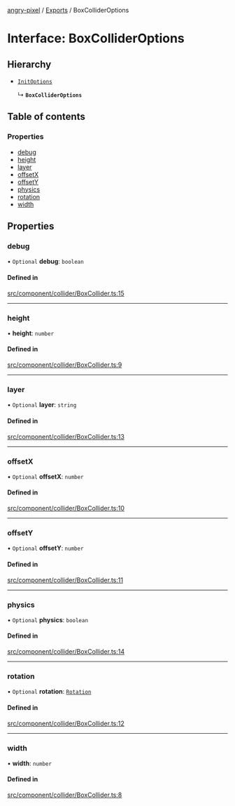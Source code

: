 [angry-pixel](../README.md) / [Exports](../modules.md) / BoxColliderOptions

# Interface: BoxColliderOptions

## Hierarchy

- [`InitOptions`](InitOptions.md)

  ↳ **`BoxColliderOptions`**

## Table of contents

### Properties

- [debug](BoxColliderOptions.md#debug)
- [height](BoxColliderOptions.md#height)
- [layer](BoxColliderOptions.md#layer)
- [offsetX](BoxColliderOptions.md#offsetx)
- [offsetY](BoxColliderOptions.md#offsety)
- [physics](BoxColliderOptions.md#physics)
- [rotation](BoxColliderOptions.md#rotation)
- [width](BoxColliderOptions.md#width)

## Properties

### debug

• `Optional` **debug**: `boolean`

#### Defined in

[src/component/collider/BoxCollider.ts:15](https://github.com/angry-pixel-studio/angry-pixel-engine/blob/6176278/src/component/collider/BoxCollider.ts#L15)

___

### height

• **height**: `number`

#### Defined in

[src/component/collider/BoxCollider.ts:9](https://github.com/angry-pixel-studio/angry-pixel-engine/blob/6176278/src/component/collider/BoxCollider.ts#L9)

___

### layer

• `Optional` **layer**: `string`

#### Defined in

[src/component/collider/BoxCollider.ts:13](https://github.com/angry-pixel-studio/angry-pixel-engine/blob/6176278/src/component/collider/BoxCollider.ts#L13)

___

### offsetX

• `Optional` **offsetX**: `number`

#### Defined in

[src/component/collider/BoxCollider.ts:10](https://github.com/angry-pixel-studio/angry-pixel-engine/blob/6176278/src/component/collider/BoxCollider.ts#L10)

___

### offsetY

• `Optional` **offsetY**: `number`

#### Defined in

[src/component/collider/BoxCollider.ts:11](https://github.com/angry-pixel-studio/angry-pixel-engine/blob/6176278/src/component/collider/BoxCollider.ts#L11)

___

### physics

• `Optional` **physics**: `boolean`

#### Defined in

[src/component/collider/BoxCollider.ts:14](https://github.com/angry-pixel-studio/angry-pixel-engine/blob/6176278/src/component/collider/BoxCollider.ts#L14)

___

### rotation

• `Optional` **rotation**: [`Rotation`](../classes/Rotation.md)

#### Defined in

[src/component/collider/BoxCollider.ts:12](https://github.com/angry-pixel-studio/angry-pixel-engine/blob/6176278/src/component/collider/BoxCollider.ts#L12)

___

### width

• **width**: `number`

#### Defined in

[src/component/collider/BoxCollider.ts:8](https://github.com/angry-pixel-studio/angry-pixel-engine/blob/6176278/src/component/collider/BoxCollider.ts#L8)
